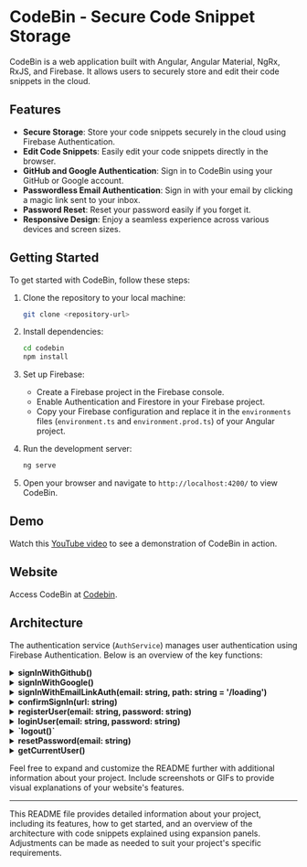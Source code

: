# CodeBin - Secure Code Snippet Storage

CodeBin is a web application built with Angular, Angular Material, NgRx, RxJS, and Firebase. It allows users to securely store and edit their code snippets in the cloud.

## Features

- **Secure Storage**: Store your code snippets securely in the cloud using Firebase Authentication.
- **Edit Code Snippets**: Easily edit your code snippets directly in the browser.
- **GitHub and Google Authentication**: Sign in to CodeBin using your GitHub or Google account.
- **Passwordless Email Authentication**: Sign in with your email by clicking a magic link sent to your inbox.
- **Password Reset**: Reset your password easily if you forget it.
- **Responsive Design**: Enjoy a seamless experience across various devices and screen sizes.

## Getting Started

To get started with CodeBin, follow these steps:

1. Clone the repository to your local machine:

   ```bash
   git clone <repository-url>
   ```

2. Install dependencies:

   ```bash
   cd codebin
   npm install
   ```

3. Set up Firebase:

   - Create a Firebase project in the Firebase console.
   - Enable Authentication and Firestore in your Firebase project.
   - Copy your Firebase configuration and replace it in the `environments` files (`environment.ts` and `environment.prod.ts`) of your Angular project.

4. Run the development server:

   ```bash
   ng serve
   ```

5. Open your browser and navigate to `http://localhost:4200/` to view CodeBin.

## Demo

Watch this [YouTube video](#) to see a demonstration of CodeBin in action.

## Website

Access CodeBin at [Codebin](https://causewaylogin.vercel.app/).

## Architecture

The authentication service (`AuthService`) manages user authentication using Firebase Authentication. Below is an overview of the key functions:

<details>
<summary><b>signInWithGithub()</b></summary>

Sign in with a GitHub account using Firebase's GitHub provider.

```typescript
signInWithGithub() {
    const auth = getAuth();
    signInWithPopup(auth, new GithubAuthProvider())
        .then((result) => {
            const credential = GithubAuthProvider.credentialFromResult(result)!;
            const token = credential.accessToken;
            const user = result.user;
            // IdP data available using getAdditionalUserInfo(result)
        }).catch((error) => {
            const errorCode = error.code;
            const errorMessage = error.message;
            console.log(error);
        });
}
```

</details>

<details>
<summary><b>signInWithGoogle()</b></summary>

Sign in with a Google account using Firebase's Google provider.

```typescript
signInWithGoogle() {
    const auth = getAuth();
    signInWithPopup(auth, new GoogleAuthProvider())
        .then((result) => {
            this.router.navigate(['/snippet']);
            const credential = GoogleAuthProvider.credentialFromResult(result)!;
            const token = credential.accessToken;
            const user = result.user;
            console.log(user);
            // IdP data available using getAdditionalUserInfo(result)
        }).catch((error) => {
            const errorCode = error.code;
            const errorMessage = error.message;
            console.log(error);
        });
}
```

</details>

<details>
<summary><b>signInWithEmailLinkAuth(email: string, path: string = '/loading')</b></summary>

Send a sign-in email link to the user's email address. The user clicks the link to sign in to the application.

```typescript
signInWithEmailLinkAuth(email: string, path: string = '/loading') {
    const auth = getAuth();
    const actionCodeSettings: ActionCodeSettings = {
        // URL you want to redirect back to. The domain (www.example.com) for this
        // URL must be in the authorized domains list in the Firebase Console.
        url: location.origin + this.location.prepareExternalUrl(path),
        // This must be true.
        handleCodeInApp: true,
    }
    sendSignInLinkToEmail(auth, email, actionCodeSettings)
        .then(() => {
            // The link was successfully sent. Inform the user.
            // Save the email locally so you don't need to ask the user for it again
            // if they open the link on the same device.
            window.localStorage.setItem('emailForSignIn', email);
            this.dialog.open(LinksendComponent)
            console.log('email sent');
            // ...
        })
        .catch((error) => {
            const errorCode = error.code;
            const errorMessage = error.message;
            console.log(error);
            // ...
        });
}
```

</details>

<details>
<summary><b>confirmSignIn(url: string)</b></summary>

Confirm the sign-in link sent via email and sign the user into the application.

```typescript
confirmSignIn(url: string) {
    // Confirm the link is a sign-in with email link.
    const auth = getAuth();
    if (isSignInWithEmailLink(auth, window.location.href)) {
        // Additional state parameters can also be passed via URL.
        // This can be used to continue the user's intended action before triggering
        // the sign-in operation.
        // Get the email if available. This should be available if the user completes
        // the flow on the same device where they started it.
        let email = window.localStorage.getItem('emailForSignIn')!;
        // The client SDK will parse the

 code from the link for you.
        signInWithEmailLink(auth, email, window.location.href)
            .then((result) => {
                // Clear email from storage.
                window.localStorage.removeItem('emailForSignIn');
                // You can access the new user via result.user
                // Additional user info profile not available via:
                // result.additionalUserInfo.profile == null
                // You can check if the user is new or existing:
                // result.additionalUserInfo.isNewUser
                this.router.navigate(['/snippet']);
                console.log(result);
            })
            .catch((error) => {
                // Some error occurred, you can inspect the code: error.code
                // Common errors could be invalid email and invalid or expired OTPs.
                console.log(error);
                this.router.navigate(['/']);
            });
    }
}
```

</details>

<details>
<summary><b>registerUser(email: string, password: string)</b></summary>

Register a new user with email and password.

```typescript
registerUser(email: string, password: string) {
    const auth = getAuth();
    createUserWithEmailAndPassword(auth, email, password)
        .then((userCredential) => {
            const user = userCredential.user;
            this.dialog.open(SucesspopComponent);
            this.router.navigate(['/snippet']);
        })
        .catch((error) => {
            const errorMessage = error.message;
            if (error.code === 'auth/email-already-in-use') {
                this.dialog.open(EmailAlreadyexistComponent);
            } else {
                this.dialog.open(InvalidEmailComponent);
            }
        });
}
```

</details>

<details>
<summary><b>loginUser(email: string, password: string)</b></summary>

Log in an existing user with email and password.

```typescript
loginUser(email: string, password: string) {
    const auth = getAuth();
    signInWithEmailAndPassword(auth, email, password)
        .then((userCredential) => {
            const user = userCredential.user;
            this.router.navigate(['/snippet']);
        })
        .catch((error) => {
            const errorCode = error.code;
            const errorMessage = error.message;
            this.dialog.open(InvalidemailpasswordComponent);
        });
}
```

</details>

<details>
<summary><b>`logout()`</b></summary>

Log out the current user.

```typescript
logout() {
    const auth = getAuth();
    signOut(auth).then(() => {
        this.uid = undefined;
        this.router.navigate(['/']);
    }).catch((error) => {
        console.log('Error occurred during signout:', error);
    });
}
```

</details>

<details>
<summary><b>resetPassword(email: string)</b></summary>

Send a password reset email to the user's email address.

```typescript
resetPassword(email: string) {
    const auth = getAuth();
    sendPasswordResetEmail(auth, email)
        .then(() => {
            this.dialog.open(LinksendComponent);
        })
        .catch((error) => {
            console.log('Error occurred during password reset:', error);
            this.dialog.open(LinksendComponent);
        });
}
```

</details>

<details>
<summary><b>getCurrentUser()</b></summary>

Get the current authenticated user.

```typescript
getCurrentUser() {
    return getAuth().currentUser;
}
```

</details>

Feel free to expand and customize the README further with additional information about your project. Include screenshots or GIFs to provide visual explanations of your website's features.

--- 

This README file provides detailed information about your project, including its features, how to get started, and an overview of the architecture with code snippets explained using expansion panels. Adjustments can be made as needed to suit your project's specific requirements.